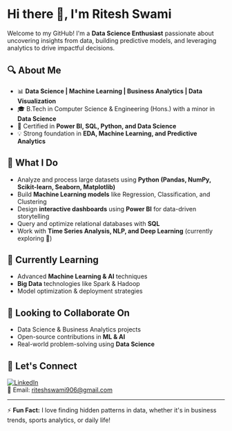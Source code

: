 # Hi there 👋, I'm Ritesh Swami  

Welcome to my GitHub! I'm a **Data Science Enthusiast** passionate about uncovering insights from data, building predictive models, and leveraging analytics to drive impactful decisions.  

## 🔍 About Me  
- 📊 **Data Science | Machine Learning | Business Analytics | Data Visualization**  
- 🎓 B.Tech in Computer Science & Engineering (Hons.) with a minor in **Data Science**  
- 🏅 Certified in **Power BI, SQL, Python, and Data Science**  
- 💡 Strong foundation in **EDA, Machine Learning, and Predictive Analytics**  

## 🚀 What I Do  
- Analyze and process large datasets using **Python (Pandas, NumPy, Scikit-learn, Seaborn, Matplotlib)**  
- Build **Machine Learning models** like Regression, Classification, and Clustering  
- Design **interactive dashboards** using **Power BI** for data-driven storytelling  
- Query and optimize relational databases with **SQL**  
- Work with **Time Series Analysis, NLP, and Deep Learning** (currently exploring 🤖)  

## 🌱 Currently Learning  
- Advanced **Machine Learning & AI** techniques  
- **Big Data** technologies like Spark & Hadoop  
- Model optimization & deployment strategies  

## 🤝 Looking to Collaborate On  
- Data Science & Business Analytics projects  
- Open-source contributions in **ML & AI**  
- Real-world problem-solving using **Data Science**  

## 📩 Let's Connect  
[![LinkedIn](https://img.shields.io/badge/LinkedIn-riteshswami-blue?style=flat&logo=linkedin)](https://www.linkedin.com/in/ritesh-kumar-77621b201/)  
📧 Email: riteshswami906@gmail.com  

---

⚡ **Fun Fact:** I love finding hidden patterns in data, whether it's in business trends, sports analytics, or daily life!  
